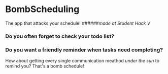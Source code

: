 # BombScheduling
The app that attacks your schedule! 
######*made at Student Hack V*

### Do you often forget to check your todo list?

### Do you want a friendly reminder when tasks need completing?

How about getting every single communication meathod *under the sun* to remind you? That's a bomb schedule!
